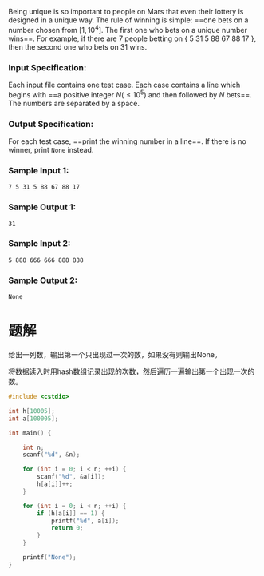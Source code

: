 Being unique is so important to people on Mars that even their lottery is designed in a unique way. The rule of winning is simple: ==one bets on a number chosen from $[1,10^4]$. The first one who bets on a unique number wins==. For example, if there are 7 people betting on { 5 31 5 88 67 88 17 }, then the second one who bets on 31 wins.
### Input Specification:
Each input file contains one test case. Each case contains a line which begins with ==a positive integer $N (≤10^5)$ and then followed by $N$ bets==. The numbers are separated by a space.
### Output Specification:
For each test case, ==print the winning number in a line==. If there is no winner, print `None` instead.

### Sample Input 1:
```
7 5 31 5 88 67 88 17
```
### Sample Output 1:
```
31
```
### Sample Input 2:
```
5 888 666 666 888 888
```
### Sample Output 2:
```
None
```
# 题解

给出一列数，输出第一个只出现过一次的数，如果没有则输出None。



将数据读入时用hash数组记录出现的次数，然后遍历一遍输出第一个出现一次的数。
```cpp
#include <cstdio>

int h[10005];
int a[100005];

int main() {

    int n;
    scanf("%d", &n);

    for (int i = 0; i < n; ++i) {
        scanf("%d", &a[i]);
        h[a[i]]++;
    }

    for (int i = 0; i < n; ++i) {
        if (h[a[i]] == 1) {
            printf("%d", a[i]);
            return 0;
        }
    }

    printf("None");
}
```